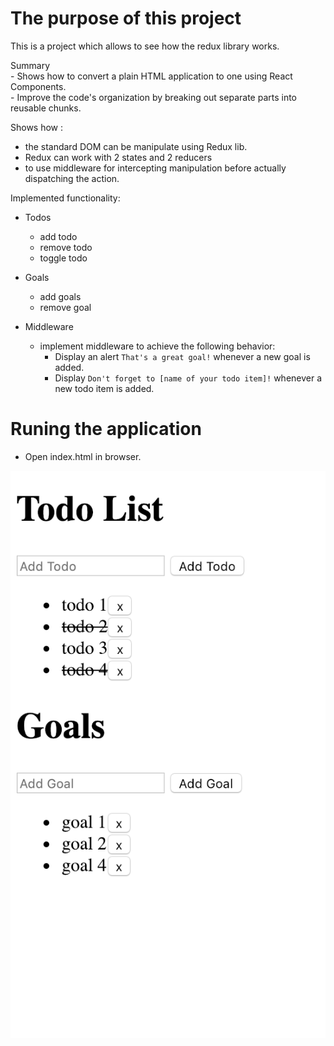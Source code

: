 # The purpose of this project
This is a project which allows to see how the redux library works. 

Summary  
     - Shows how to convert a plain HTML application to one using React Components.   
     - Improve the code's organization by breaking out separate parts into reusable chunks. 
  
Shows how :
 - the standard DOM can be manipulate using Redux lib.
 - Redux can work with 2 states and 2 reducers
 - to use middleware for intercepting manipulation before actually dispatching the action.

Implemented functionality:

 * Todos 
   * add todo
   * remove todo
   * toggle todo  
  
 * Goals  
   * add goals
   * remove goal
    
 * Middleware
   * implement middleware to achieve the following behavior:  
     * Display an alert ` That's a great goal! ` whenever a new goal is added.
     * Display ` Don't forget to [name of your todo item]! ` whenever a new todo item is added.

# Runing the application
 - Open index.html in browser.
 

 ![ScreenShot](img/todos-goals-ui.png)
